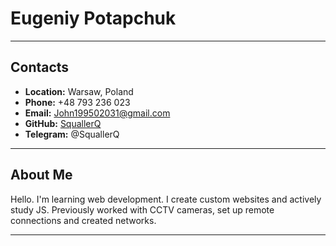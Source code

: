 # Eugeniy Potapchuk
---
## Contacts
  - __Location:__ Warsaw, Poland
  - __Phone:__ +48 793 236 023
  - __Email:__ John199502031@gmail.com
  - __GitHub:__ [SquallerQ](https://github.com/SquallerQ)
  - __Telegram:__ @SquallerQ
---

## About Me
Hello. I'm learning web development. I create custom websites and actively study JS. Previously worked with CCTV cameras, set up remote connections and created networks.

---